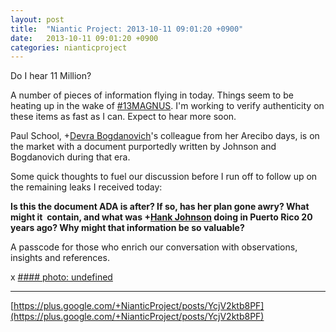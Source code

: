 ```yaml
---
layout: post
title:  "Niantic Project: 2013-10-11 09:01:20 +0900"
date:   2013-10-11 09:01:20 +0900
categories: nianticproject
---
```

Do I hear 11 Million?

A number of pieces of information flying in today. Things seem to be heating up in the wake of [#13MAGNUS](https://plus.google.com/s/%2313MAGNUS ""). I'm working to verify authenticity on these items as fast as I can. Expect to hear more soon.

Paul School, +[Devra Bogdanovich](https://plus.google.com/102598577258553073047 "")'s colleague from her Arecibo days, is on the market with a document purportedly written by Johnson and Bogdanovich during that era.

Some quick thoughts to fuel our discussion before I run off to follow up on the remaining leaks I received today:

**Is this the document ADA is after? If so, has her plan gone awry? What might it  contain, and what was ****+[Hank Johnson](https://plus.google.com/117792105926525258257 "")**** doing in Puerto Rico 20 years ago? Why might that information be so valuable?** 

A passcode for those who enrich our conversation with observations, insights and references.

x
[#### photo: undefined](https://lh4.googleusercontent.com/-ccfKs0Z7T6k/Ulc8wJFs0JI/AAAAAAAAPxg/5bUWao2tNwM/w1125-h1500/Auction.png "")
- - -
[https://plus.google.com/+NianticProject/posts/YcjV2ktb8PF](https://plus.google.com/+NianticProject/posts/YcjV2ktb8PF)
